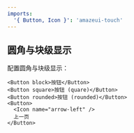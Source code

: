 ```yaml
---
imports:
  '{ Button, Icon }': 'amazeui-touch'
---
```


## 圆角与块级显示

配置圆角与块级显示：

```demo
<Button block>按钮</Button>
<Button square>按钮 (quare)</Button>
<Button rounded>按钮 (rounded)</Button>
<Button>
  <Icon name="arrow-left" />
  上一页
</Button>
```

